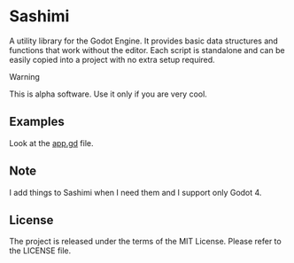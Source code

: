 # Sashimi

A utility library for the Godot Engine.
It provides basic data structures and functions that work without the editor.
Each script is standalone and can be easily copied into a project with no extra setup required.

> [!WARNING]
> This is alpha software. Use it only if you are very cool.

## Examples

Look at the [app.gd](source/app.gd) file.

## Note

I add things to Sashimi when I need them and I support only Godot 4.

## License

The project is released under the terms of the MIT License.
Please refer to the LICENSE file.
